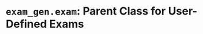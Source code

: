 # `exam_gen.exam`: Parent Class for User-Defined Exams

<!-- ## ::: exam_gen.exam -->
<!--     handler: python -->
<!--     selection: -->
<!--       inherited_members: True -->
<!--       filters: -->
<!--         - "!^_[^_]*" -->
<!--         - "!log" -->
<!--         - "__init__" -->
<!--     rendering: -->
<!--       show_root_toc_entry: false -->
<!--       show_if_no_docstring: True -->

